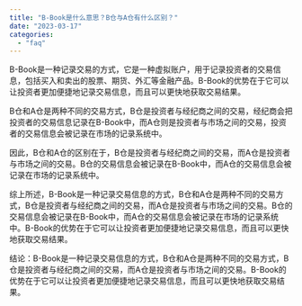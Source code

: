 ```yaml
---
title: "B-Book是什么意思？B仓与A仓有什么区别？"
date: "2023-03-17"
categories: 
  - "faq"
---
```


B-Book是一种记录交易的方式，它是一种虚拟账户，用于记录投资者的交易信息，包括买入和卖出的股票、期货、外汇等金融产品。B-Book的优势在于它可以让投资者更加便捷地记录交易信息，而且可以更快地获取交易结果。

B仓和A仓是两种不同的交易方式，B仓是投资者与经纪商之间的交易，经纪商会把投资者的交易信息记录在B-Book中，而A仓则是投资者与市场之间的交易，投资者的交易信息会被记录在市场的记录系统中。

因此，B仓和A仓的区别在于，B仓是投资者与经纪商之间的交易，而A仓是投资者与市场之间的交易。B仓的交易信息会被记录在B-Book中，而A仓的交易信息会被记录在市场的记录系统中。

综上所述，B-Book是一种记录交易信息的方式，B仓和A仓是两种不同的交易方式，B仓是投资者与经纪商之间的交易，而A仓是投资者与市场之间的交易。B仓的交易信息会被记录在B-Book中，而A仓的交易信息会被记录在市场的记录系统中。B-Book的优势在于它可以让投资者更加便捷地记录交易信息，而且可以更快地获取交易结果。

结论：B-Book是一种记录交易信息的方式，B仓和A仓是两种不同的交易方式，B仓是投资者与经纪商之间的交易，而A仓是投资者与市场之间的交易。B-Book的优势在于它可以让投资者更加便捷地记录交易信息，而且可以更快地获取交易结果。

